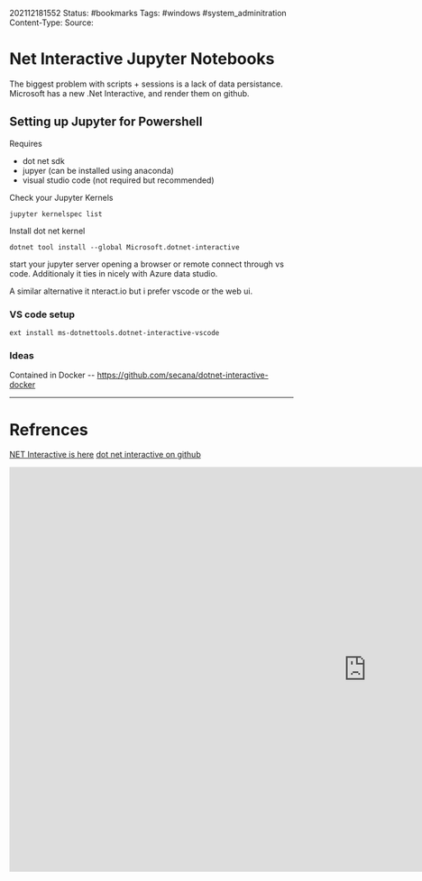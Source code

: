 
202112181552
Status: #bookmarks
Tags: #windows #system_adminitration
Content-Type:
Source: 

# Net Interactive Jupyter Notebooks

The biggest problem with scripts + sessions is a lack of data persistance. Microsoft has a new .Net Interactive, and render them on github. 

## Setting up Jupyter for Powershell
Requires
- dot net sdk
- jupyer (can be installed using anaconda)
- visual studio code (not required but recommended)

Check your Jupyter Kernels
````
jupyter kernelspec list
````
Install dot net kernel 
```
dotnet tool install --global Microsoft.dotnet-interactive
```

start your jupyter server opening a browser or remote connect through vs code. Additionaly it ties in nicely with Azure data studio.

A similar alternative it nteract.io but i prefer vscode or the web ui.

### VS code setup
```
ext install ms-dotnettools.dotnet-interactive-vscode
```

### Ideas
Contained in Docker -- https://github.com/secana/dotnet-interactive-docker

---
# Refrences
[NET Interactive is here](https://devblogs.microsoft.com/dotnet/net-interactive-is-here-net-notebooks-preview-2/)
[dot net interactive on github ](https://github.com/dotnet/interactive)

<iframe width="1266" height="719" src="https://www.youtube.com/embed/W-F0gO7dVOE" title="YouTube video player" frameborder="0" allow="accelerometer; autoplay; clipboard-write; encrypted-media; gyroscope; picture-in-picture" allowfullscreen></iframe>